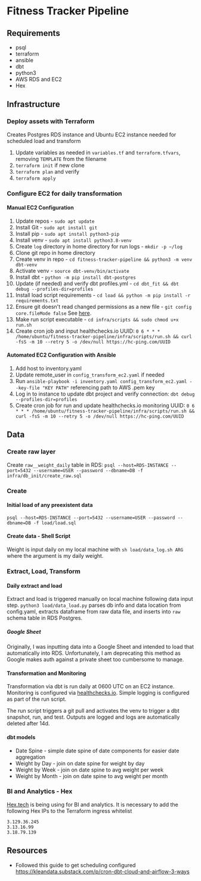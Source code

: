 # Fitness Tracker Pipeline

## Requirements
* psql
* terraform
* ansible
* dbt
* python3
* AWS RDS and EC2
* Hex

## Infrastructure
### Deploy assets with Terraform
Creates Postgres RDS instance and Ubuntu EC2 instance needed for scheduled load and transform
1. Update variables as needed in `variables.tf` and `terraform.tfvars`, removing `TEMPLATE` from the filename
2. `terraform init` if new clone
3. `terraform plan` and verify
4. `terraform apply`

### Configure EC2 for daily transformation
#### Manual EC2 Configuration
1. Update repos - `sudo apt update`
2. Install Git - `sudo apt install git`
3. Install pip - `sudo apt install python3-pip`
4. Install venv - `sudo apt install python3.8-venv`
5. Create `log` directory in home directory for run logs - `mkdir -p ~/log`
5. Clone git repo in home directory
6. Create venv in repo - `cd fitness-tracker-pipeline && python3 -m venv dbt-venv`
7. Activate venv - `source dbt-venv/bin/activate`
8. Install dbt - `python -m pip install dbt-postgres`
9. Update (if needed) and verify dbt profiles.yml - `cd dbt_fit && dbt debug --profiles-dir=profiles`
10. Install load script requirements - `cd load && python -m pip install -r requirements.txt`
11. Ensure git doesn't read changed permissions as a new file - `git config core.fileMode false`
See [here](https://stackoverflow.com/questions/2517339/how-to-restore-the-permissions-of-files-and-directories-within-git-if-they-have).
12. Make run script executable - `cd infra/scripts && sudo chmod u+x run.sh`
13. Create cron job and input healthchecks.io UUID: `0 6 * * * /home/ubuntu/fitness-tracker-pipeline/infra/scripts/run.sh && curl -fsS -m 10 --retry 5 -o /dev/null https://hc-ping.com/UUID`

#### Automated EC2 Configuration with Ansible
1. Add host to inventory.yaml
2. Update remote_user in `config_transform_ec2.yaml` if needed
3. Run `ansible-playbook -i inventory.yaml config_transform_ec2.yaml --key-file "KEY PATH"` referencing path to AWS .pem key
4. Log in to instance to update dbt project and verify connection: `dbt debug --profiles-dir=profiles`
5. Create cron job for run and update healthchecks.io monitoring UUID:  `0 6 * * * /home/ubuntu/fitness-tracker-pipeline/infra/scripts/run.sh && curl -fsS -m 10 --retry 5 -o /dev/null https://hc-ping.com/UUID`

## Data
### Create raw layer 
Create `raw__weight_daily` table in RDS: 
`psql --host=RDS-INSTANCE --port=5432 --username=USER --password --dbname=DB -f infra/db_init/create_raw.sql`

### Create
#### Initial load of any preexistent data
`psql --host=RDS-INSTANCE --port=5432 --username=USER --password --dbname=DB -f load/load.sql`

#### Create data - Shell Script
Weight is input daily on my local machine with `sh load/data_log.sh ARG` where the argument is my daily weight.

### Extract, Load, Transform
#### Daily extract and load
Extract and load is triggered manually on local machine following data input step. `python3 load/data_load.py` parses db info and data location from config.yaml, extracts dataframe from raw data file, and inserts into `raw` schema table in RDS Postgres. 

##### Google Sheet
Originally, I was inputting data into a Google Sheet and intended to load that automatically into RDS. Unfortunately, I am deprecating this method as Google makes auth against a private sheet too cumbersome to manage. 

#### Transformation and Monitoring
Transformation via dbt is run daily at 0600 UTC on an EC2 instance. Monitoring is configured via [healthchecks.io](https://healthchecks.io). Simple logging is configured as part of the run script.

The run script triggers a git pull and activates the venv to trigger a dbt snapshot, run, and test. Outputs are logged and logs are automatically deleted after 14d. 

#### dbt models
* Date Spine - simple date spine of date components for easier date aggregation
* Weight by Day - join on date spine for weight by day
* Weight by Week - join on date spine to avg weight per week
* Weight by Month - join on date spine to avg weight per month

### BI and Analytics - Hex
[Hex.tech](https://hex.tech) is being using for BI and analytics. 
It is necessary to add the following Hex IPs to the Terraform ingress whitelist
```
3.129.36.245
3.13.16.99
3.18.79.139
```

## Resources
* Followed this guide to get scheduling configured https://kleandata.substack.com/p/cron-dbt-cloud-and-airflow-3-ways